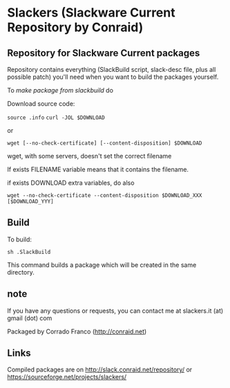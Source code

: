 # Slackers (Slackware Current Repository by Conraid)

## Repository for Slackware Current packages

Repository contains everything (SlackBuild script, slack-desc file, plus all possible patch) you'll need when you want to build the packages yourself.

To *make package from slackbuild* do

Download source code:

 `source .info`
 `curl -JOL $DOWNLOAD` 

or

 `wget [--no-check-certificate] [--content-disposition] $DOWNLOAD`

wget, with some servers, doesn't set the correct filename

If exists FILENAME variable means that it contains the filename.

if exists DOWNLOAD extra variables, do also

 `wget --no-check-certificate --content-disposition $DOWNLOAD_XXX [$DOWNLOAD_YYY]`

## Build

To build:

 `sh .SlackBuild`

This command builds a package which will be created in the same directory.

## note

If you have any questions or requests, you can contact me at slackers.it (at) gmail (dot) com

Packaged by Corrado Franco (http://conraid.net)

## Links

Compiled packages are on http://slack.conraid.net/repository/ or https://sourceforge.net/projects/slackers/

